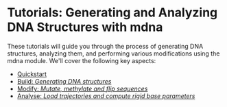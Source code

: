 # Tutorials: Generating and Analyzing DNA Structures with mdna

These tutorials will guide you through the process of generating DNA structures, analyzing them, and performing various modifications using the mdna module. We'll cover the following key aspects:

- [Quickstart](tutorials/tutorials-quickstart.md)
- [Build: *Generating DNA structures*](tutorials/tutorials-build.md)
- [Modify: *Mutate, methylate and flip sequences*](tutorials/tutorials-modify.md)
- [Analyse: *Load trajectories and compute rigid base parameters*](tutorials/tutorials-analyse.md)




